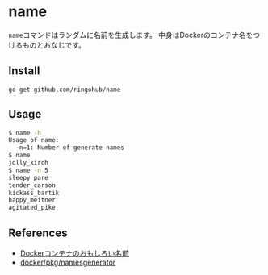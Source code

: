# name

`name`コマンドはランダムに名前を生成します。
中身はDockerのコンテナ名をつけるものとおなじです。

## Install

`go get github.com/ringohub/name`

## Usage

```bash
$ name -h
Usage of name:
  -n=1: Number of generate names
$ name
jolly_kirch
$ name -n 5
sleepy_pare
tender_carson
kickass_bartik
happy_meitner
agitated_pike
```

## References

- [Dockerコンテナのおもしろい名前](http://deeeet.com/writing/2014/07/15/docker-container-name/)
- [docker/pkg/namesgenerator](https://github.com/docker/docker/tree/master/pkg/namesgenerator)
